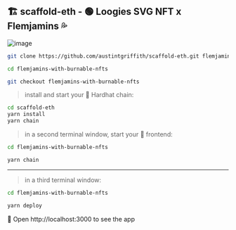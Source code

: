 ## 🏗 scaffold-eth - 🟢 Loogies SVG NFT x Flemjamins 💦

![image](https://scaffold-eth-readme-images.s3.amazonaws.com/Screenshot+2021-10-22+165946.jpg)

```bash
git clone https://github.com/austintgriffith/scaffold-eth.git flemjamins-and-burnable-loogies

cd flemjamins-with-burnable-nfts

git checkout flemjamins-with-burnable-nfts
```

> install and start your 👷‍ Hardhat chain:

```bash
cd scaffold-eth
yarn install
yarn chain
```

> in a second terminal window, start your 📱 frontend:

```bash
cd flemjamins-with-burnable-nfts

yarn chain

```

---

> in a third terminal window:

```bash
cd flemjamins-with-burnable-nfts

yarn deploy

```

📱 Open http://localhost:3000 to see the app
